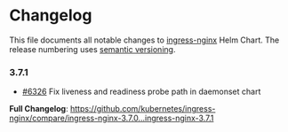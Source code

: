 # Changelog

This file documents all notable changes to [ingress-nginx](https://github.com/kubernetes/ingress-nginx) Helm Chart. The release numbering uses [semantic versioning](http://semver.org).

### 3.7.1

* [#6326](https://github.com/kubernetes/ingress-nginx/pull/6326) Fix liveness and readiness probe path in daemonset chart

**Full Changelog**: https://github.com/kubernetes/ingress-nginx/compare/ingress-nginx-3.7.0...ingress-nginx-3.7.1

